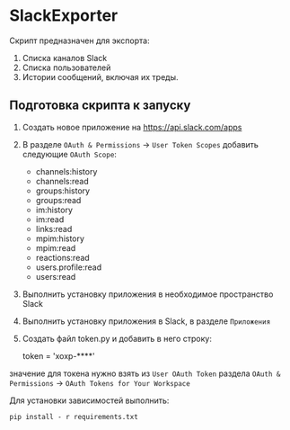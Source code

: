 # SlackExporter

Скрипт предназначен для экспорта:
1.	Списка каналов Slack
2.	Списка пользователей
3.	Истории сообщений, включая их треды.

## Подготовка скрипта к запуску
1. Создать новое приложение на https://api.slack.com/apps
2. В разделе `OAuth & Permissions` -> `User Token Scopes` добавить следующие `OAuth Scope`:


    * channels:history
    * channels:read
    * groups:history
    * groups:read
    * im:history
    * im:read
    * links:read
    * mpim:history
    * mpim:read
    * reactions:read
    * users.profile:read
    * users:read


3. Выполнить установку приложения в необходимое пространство Slack
4. Выполнить установку приложения в Slack, в разделе `Приложения` 
5. Создать файл token.py и добавить в него строку: 


    token = 'xoxp-****' 


значение для токена нужно взять из `User OAuth Token` раздела `OAuth & Permissions` -> `OAuth Tokens for Your Workspace`

Для установки зависимостей выполнить:
 
 `pip install - r requirements.txt`
